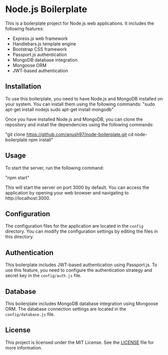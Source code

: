 # Node.js Boilerplate

This is a boilerplate project for Node.js web applications. It includes the following features:

- Express.js web framework
- Handlebars.js template engine
- Bootstrap CSS framework
- Passport.js authentication
- MongoDB database integration
- Mongoose ORM
- JWT-based authentication

## Installation

To use this boilerplate, you need to have Node.js and MongoDB installed on your system. You can install them using the following commands:
"sudo apt-get install nodejs
sudo apt-get install mongodb"


Once you have installed Node.js and MongoDB, you can clone the repository and install the dependencies using the following commands:

"git clone https://github.com/anush97/node-boilerplate.git
cd node-boilerplate
npm install"

## Usage

To start the server, run the following command:

"npm start"

This will start the server on port 3000 by default. You can access the application by opening your web browser and navigating to http://localhost:3000.

## Configuration

The configuration files for the application are located in the `config` directory. You can modify the configuration settings by editing the files in this directory.

## Authentication

This boilerplate includes JWT-based authentication using Passport.js. To use this feature, you need to configure the authentication strategy and secret key in the `config/auth.js` file.

## Database

This boilerplate includes MongoDB database integration using Mongoose ORM. The database connection settings are located in the `config/database.js` file.

## License

This project is licensed under the MIT License. See the [LICENSE](LICENSE) file for more information.

